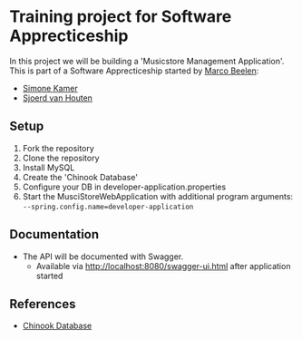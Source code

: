 # Training project for Software Apprecticeship

In this project we will be building a 'Musicstore Management Application'.
This is part of a Software Apprecticeship started by [Marco Beelen](https://github.com/mcbeelen):

* [Simone Kamer](https://github.com/SimoneKamer)
* [Sjoerd van Houten](https://github.com/SHMvanHouten) 

## Setup

1. Fork the repository
2. Clone the repository
3. Install MySQL
4. Create the 'Chinook Database'
5. Configure your DB in developer-application.properties 
6. Start the MusciStoreWebApplication with additional program arguments: `--spring.config.name=developer-application`


## Documentation

* The API will be documented with Swagger.
    * Available via <http://localhost:8080/swagger-ui.html> after application started


## References

* [Chinook Database](https://github.com/lerocha/chinook-database)